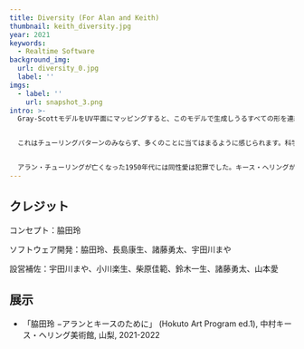 ```yaml
---
title: Diversity (For Alan and Keith)
thumbnail: keith_diversity.jpg
year: 2021
keywords:
  - Realtime Software
background_img:
  url: diversity_0.jpg
  label: ''
imgs:
  - label: ''
    url: snapshot_3.png
intro: >-
  Gray-ScottモデルをUV平面にマッピングすると、このモデルで生成しうるすべての形を連続的に表示することができます。この画像は複雑系科学の研究者にとって馴染みであり、科学的な意味での新規性はここにはありません。しかし、自分が利用しうる最も高速なPCを用いて、インタラクティブに表示しうる最大解像度でこのパターンを表示してみると、想像を超える豊かな形が生まれてくることに気が付きます。この先、PCが高速化すればするほど、私たちはより微細な世界を可視化することができるようになり、未知の形と出会うことになるでしょう。


  これはチューリングパターンのみならず、多くのことに当てはまるように感じられます。科学と技術の進歩により、この先、私たちはより深く細かく世界を見つめることができるようになるのです。ある対象に対して、2つしかないと思っていた分類が、実は9つあるかもしれないし、もっと科学が進めば数万のパターンの存在が明らかになるかもしれません。


  アラン・チューリングが亡くなった1950年代には同性愛は犯罪でした。キース・ヘリングが亡くなった1990年までWTOは同性愛を精神疾患として扱っていました。21世紀になって多様性という言葉が普及し、ようやくLTBTQというグラデーションをもった性のあり方が知られるようになりました。しかし、このような性自認に対して理解のない人はまだまだ多いように感じられます。まるで古臭いPCを頑なに使い続けて、解像度の低い世界にとらわれているように見えます。高速化と高解像度化が進む時代を生きる私たちには、世界を複雑系として見つめる眼差しが必要ではないでしょうか。
---
```




## クレジット

コンセプト：脇田玲

ソフトウェア開発：脇田玲、長島康生、諸藤勇太、宇田川まや

設営補佐：宇田川まや、小川楽生、柴原佳範、鈴木一生、諸藤勇太、山本愛

## 展示

- 「脇田玲 −アランとキースのために」 (Hokuto Art Program ed.1), 中村キース・ヘリング美術館, 山梨, 2021-2022
